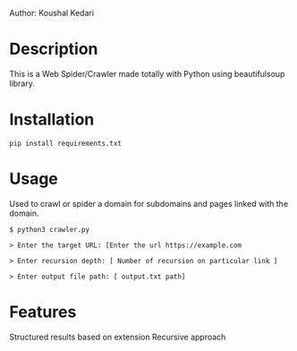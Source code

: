 Author: Koushal Kedari

# Description
 This is a Web Spider/Crawler made totally with Python using beautifulsoup library.



# Installation
 `pip install requirements.txt`

# Usage
Used to crawl or spider a domain for subdomains and pages linked with the domain.

`$ python3 crawler.py `

`> Enter the target URL: [Enter the url https://example.com`

`> Enter recursion depth: [ Number of recursion on particular link ]`

`> Enter output file path: [ output.txt path]`


# Features
Structured results based on extension 
Recursive approach

